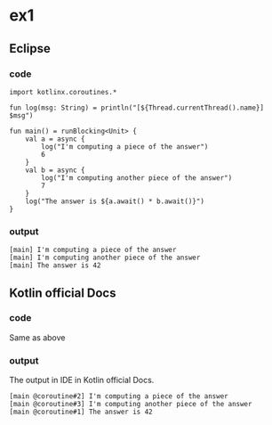 # ex1
## Eclipse
### code
    import kotlinx.coroutines.*
    
    fun log(msg: String) = println("[${Thread.currentThread().name}] $msg")
    
    fun main() = runBlocking<Unit> {
        val a = async {
            log("I'm computing a piece of the answer")
            6
        }
        val b = async {
            log("I'm computing another piece of the answer")
            7
        }
        log("The answer is ${a.await() * b.await()}")    
    }
### output
    [main] I'm computing a piece of the answer
    [main] I'm computing another piece of the answer
    [main] The answer is 42
## Kotlin official Docs
### code
Same as above
### output
The output in IDE in Kotlin official Docs.

    [main @coroutine#2] I'm computing a piece of the answer
    [main @coroutine#3] I'm computing another piece of the answer
    [main @coroutine#1] The answer is 42
